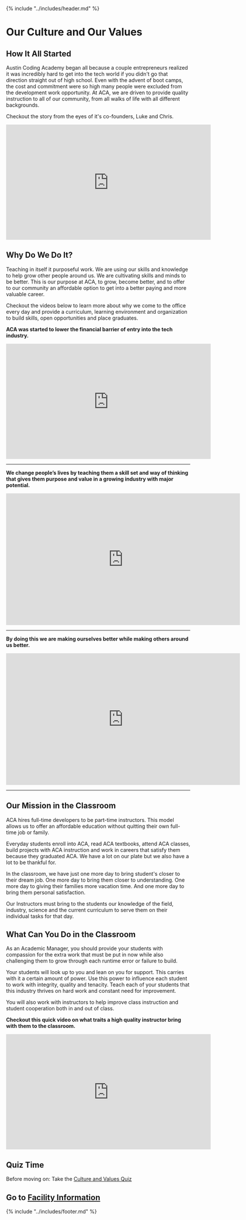 {% include "../includes/header.md" %}

# Our Culture and Our Values

## How It All Started

Austin Coding Academy began all because a couple entrepreneurs realized it was incredibly hard to get into the tech world if you didn't go that direction straight out of high school. Even with the advent of boot camps, the cost and commitment were so high many people were excluded from the development work opportunity. At ACA, we are driven to provide quality instruction to all of our community, from all walks of life with all different backgrounds.

Checkout the story from the eyes of it's co-founders, Luke and Chris.

<iframe width="560" height="315" src="https://www.youtube.com/embed/RvlytBUgpa4" frameborder="0" allow="accelerometer; autoplay; encrypted-media; gyroscope; picture-in-picture" allowfullscreen></iframe>

## Why Do We Do It?

Teaching in itself it purposeful work. We are using our skills and knowledge to help grow other people around us. We are cultivating skills and minds to be better. This is our purpose at ACA, to grow, become better, and to offer to our community an affordable option to get into a better paying and more valuable career.

Checkout the videos below to learn more about why we come to the office every day and provide a curriculum, learning environment and organization to build skills, open opportunities and place graduates.

**ACA was started to lower the financial barrier of entry into the tech industry.**

<iframe width="560" height="315" src="https://www.youtube.com/embed/e25bNsKfEPo?start=3" frameborder="0" allow="accelerometer; autoplay; encrypted-media; gyroscope; picture-in-picture" allowfullscreen></iframe>

******

**We change people’s lives by teaching them a skill set and way of thinking that gives them purpose and value in a growing industry with major potential.**

<iframe src="https://player.vimeo.com/video/290913789" width="640" height="360" frameborder="0" webkitallowfullscreen mozallowfullscreen allowfullscreen></iframe>

******

**By doing this we are making ourselves better while making others around us better.**

<iframe src="https://player.vimeo.com/video/290925619" width="640" height="360" frameborder="0" webkitallowfullscreen mozallowfullscreen allowfullscreen></iframe>

******

## Our Mission in the Classroom

ACA hires full-time developers to be part-time instructors. This model allows us to offer an affordable education without quitting their own full-time job or family.

Everyday students enroll into ACA, read ACA textbooks, attend ACA classes, build projects with ACA instruction and work in careers that satisfy them because they graduated ACA. We have a lot on our plate but we also have a lot to be thankful for.

In the classroom, we have just one more day to bring student's closer to their dream job. One more day to bring them closer to understanding. One more day to giving their families more vacation time. And one more day to bring them personal satisfaction.

Our Instructors must bring to the students our knowledge of the field, industry, science and the current curriculum to serve them on their individual tasks for that day.

## What Can You Do in the Classroom

As an Academic Manager, you should provide your students with compassion for the extra work that must be put in now while also challenging them to grow through each runtime error or failure to build.

Your students will look up to you and lean on you for support. This carries with it a certain amount of power. Use this power to influence each student to work with integrity, quality and tenacity. Teach each of your students that this industry thrives on hard work and constant need for improvement.

You will also work with instructors to help improve class instruction and student cooperation both in and out of class.

**Checkout this quick video on what traits a high quality instructor bring with them to the classroom.**

<iframe width="560" height="315" src="https://www.youtube.com/embed/uSNUtDv8CiQ" frameborder="0" allow="accelerometer; autoplay; encrypted-media; gyroscope; picture-in-picture" allowfullscreen></iframe>

## Quiz Time

Before moving on: Take the [Culture and Values Quiz](https://forms.gle/J1jQAfSNAdtvycFd8)

## Go to [Facility Information](../steps/facilityInformation.md)

{% include "../includes/footer.md" %}
